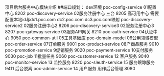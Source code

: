 项目后台服务中心模块介绍
##端口规划： 
dev环境
poc-config-service  	      01配置中心                8202
poc-discovery-service 	  02服务注册中心            三台 8205 高可用中心 需要配置本地id与dc1.poc.com dc2.poc.com dc3.poc.com映射
poc-discovery-service2 	  02服务注册中心2           8206
poc-discovery-service3 	  02服务注册中心3 			  8207
poc-gateway-service 	      03服务API网关             8210
poc-auth-service        	  04认证中心                9050
poc-common-util     		  05工具基础库
poc-domain-model    		  06公用领域模型
poc-order-service   	      07订单服务                9001
poc-product-service        08产商品服务			  9010
poc-promotion-service      9促销服务                 9020
poc-payment-service        10支付服务                9030
poc-job                    11批量任务                9060
poc-customer-service       12 客户服务               9040
poc-monitor-service        13 监控服务               8220
poc-sleuth-service        15 服务跟踪服务               9411
后台脱离
poc-admin-service           14 用户服务 用作后台管理    8080
